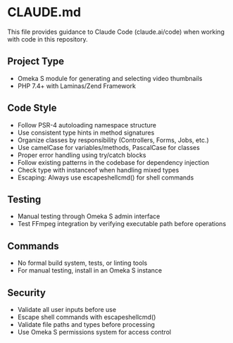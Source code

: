 # CLAUDE.md

This file provides guidance to Claude Code (claude.ai/code) when working with code in this repository.

## Project Type
- Omeka S module for generating and selecting video thumbnails
- PHP 7.4+ with Laminas/Zend Framework

## Code Style
- Follow PSR-4 autoloading namespace structure
- Use consistent type hints in method signatures
- Organize classes by responsibility (Controllers, Forms, Jobs, etc.)
- Use camelCase for variables/methods, PascalCase for classes
- Proper error handling using try/catch blocks
- Follow existing patterns in the codebase for dependency injection
- Check type with instanceof when handling mixed types
- Escaping: Always use escapeshellcmd() for shell commands

## Testing
- Manual testing through Omeka S admin interface
- Test FFmpeg integration by verifying executable path before operations

## Commands
- No formal build system, tests, or linting tools
- For manual testing, install in an Omeka S instance

## Security
- Validate all user inputs before use
- Escape shell commands with escapeshellcmd()
- Validate file paths and types before processing
- Use Omeka S permissions system for access control